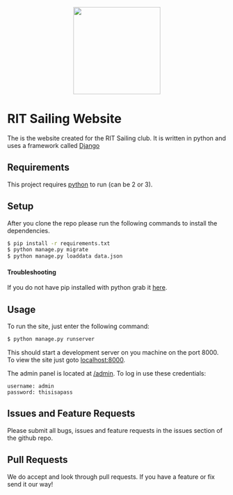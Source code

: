 <p align="center"><img src="https://raw.githubusercontent.com/rit-sailing/website/master/www/main/static/assets/images/logo.png" width="200"></p>

# RIT Sailing Website
The is the website created for the RIT Sailing club.
It is written in python and uses a framework called [Django](https://www.djangoproject.com/)

## Requirements
This project requires [python](https://www.python.org/downloads/) to run (can be 2 or 3).

## Setup
After you clone the repo please run the following commands to install the dependencies.
```bash
$ pip install -r requirements.txt
$ python manage.py migrate
$ python manage.py loaddata data.json
```
#### Troubleshooting
If you do not have pip installed with python grab it [here](https://pip.pypa.io/en/stable/installing/).

## Usage
To run the site, just enter the following command:
```bash
$ python manage.py runserver
```
This should start a development server on you machine on the port 8000.
To view the site just goto [localhost:8000](http://localhost:8000/).

The admin panel is located at [/admin](http://localhost:8000/admin/).
To log in use these credentials:
```
username: admin
password: thisisapass
```

## Issues and Feature Requests
Please submit all bugs, issues and feature requests in the issues section of the github repo.

## Pull Requests
We do accept and look through pull requests. If you have a feature or fix send it our way!
